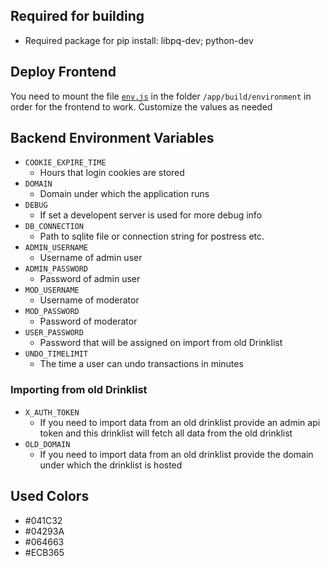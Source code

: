 ## Required for building
* Required package for pip install: libpq-dev; python-dev

## Deploy Frontend
You need to mount the file   [`env.js`](frontend/public/environment/env.js) in the folder `/app/build/environment` in order for the frontend to work. Customize the values as needed

## Backend Environment Variables
* `COOKIE_EXPIRE_TIME`
  * Hours that login cookies are stored
* `DOMAIN`
  * Domain under which the application runs
* `DEBUG`
  * If set a developent server is used for more debug info
* `DB_CONNECTION`
  * Path to sqlite file or connection string for postress etc.
* `ADMIN_USERNAME`
  * Username of admin user
* `ADMIN_PASSWORD`
  * Password of admin user
* `MOD_USERNAME`
  * Username of moderator
* `MOD_PASSWORD`
  * Password of moderator
* `USER_PASSWORD`
  * Password that will be assigned on import from old Drinklist
* `UNDO_TIMELIMIT`
  * The time a user can undo transactions in minutes

### Importing from old Drinklist
* `X_AUTH_TOKEN`
  * If you need to import data from an old drinklist provide an admin api token and this drinklist will fetch all data from the old drinklist
* `OLD_DOMAIN`
  * If you need to import data from an old drinklist provide the domain under which the drinklist is hosted

## Used Colors
* #041C32
* #04293A
* #064663
* #ECB365
